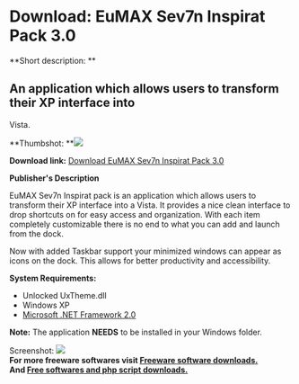 # Download: EuMAX Sev7n Inspirat Pack 3.0

**Short description: **

## An application which allows users to transform their XP interface into
Vista.

  
**Thumbshot: **![](http://www.freewarefiles.com/screenshot/EuMAXSev7nInspirat_md.jpg)   
  
**Download link:** [Download EuMAX Sev7n Inspirat Pack 3.0](http://freesoftwares.boysofts.com/EuMAX-Sev7n-Inspirat-Pack_program_46243.html)  
  

**Publisher's Description**  
  

EuMAX Sev7n Inspirat pack is an application which allows users to transform
their XP interface into a Vista. It provides a nice clean interface to drop
shortcuts on for easy access and organization. With each item completely
customizable there is no end to what you can add and launch from the dock.

Now with added Taskbar support your minimized windows can appear as icons on
the dock. This allows for better productivity and accessibility.

**System Requirements:**

  * Unlocked UxTheme.dll 
  * Windows XP 
  * [Microsoft .NET Framework 2.0](http://www.freewarefiles.com/Microsoft-NET-Framework-x-Final_program_16026.html)

**Note:** The application **NEEDS** to be installed in your Windows folder.

  
  
Screenshot:
![](http://www.freewarefiles.com/screenshot/EuMAXSev7nInspirat.jpg)  
**For more freeware softwares visit [Freeware software downloads.](http://freesoftwares.boysofts.com/)**   
**And [Free softwares and php script downloads.](http://www.boysofts.com/)**

